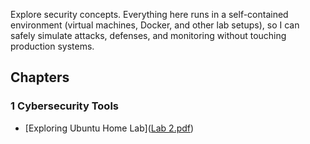 Explore security concepts. Everything here runs in a self-contained environment (virtual machines, Docker, and other lab setups), so I can safely simulate attacks, defenses, and monitoring without touching production systems.
## Chapters

### 1 Cybersecurity Tools
- [Exploring Ubuntu Home Lab]([Lab 2.pdf](https://github.com/user-attachments/files/22519348/Lab.2.pdf))

